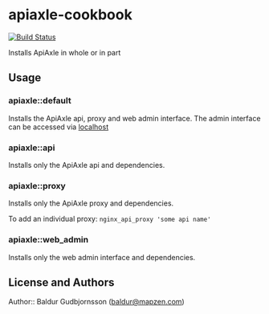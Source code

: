 # apiaxle-cookbook

[![Build Status](https://circleci.com/gh/mapzen/chef-apiaxle.svg?style=svg)](https://circleci.com/gh/mapzen/chef-apiaxle)

Installs ApiAxle in whole or in part

## Usage

### apiaxle::default

Installs the ApiAxle api, proxy and web admin interface.
The admin interface can be accessed via [localhost](http://localhost:8000)

### apiaxle::api

Installs only the ApiAxle api and dependencies.

### apiaxle::proxy

Installs only the ApiAxle proxy and dependencies.

To add an individual proxy:
`nginx_api_proxy 'some api name'`

### apiaxle::web_admin

Installs only the web admin interface and dependencies.

## License and Authors

Author:: Baldur Gudbjornsson (baldur@mapzen.com)
